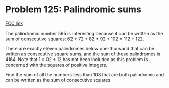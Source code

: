 # Problem 125: Palindromic sums

[FCC link](https://www.freecodecamp.org/learn/coding-interview-prep/project-euler/problem-125-palindromic-sums)

The palindromic number 595 is interesting because it can be written as the sum
of consecutive squares: 62 + 72 + 82 + 92 + 102 + 112 + 122.

There are exactly eleven palindromes below one-thousand that can be written as
consecutive square sums, and the sum of these palindromes is 4164. Note that 1 =
02 + 12 has not been included as this problem is concerned with the squares of
positive integers.

Find the sum of all the numbers less than 108 that are both palindromic and can
be written as the sum of consecutive squares.
